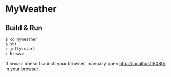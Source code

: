 # MyWeather #

## Build & Run ##

```sh
$ cd myweather
$ sbt
> jetty:start
> browse
```

If `browse` doesn't launch your browser, manually open [http://localhost:8080/](http://localhost:8080/) in your browser.
